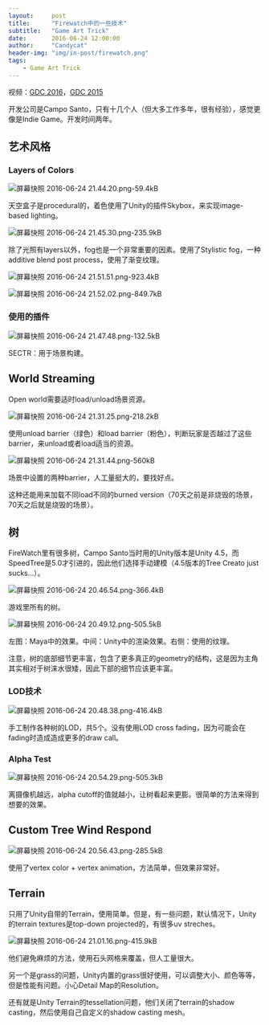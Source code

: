 ```yaml
---
layout:     post
title:      "Firewatch中的一些技术"
subtitle:   "Game Art Trick"
date:       2016-06-24 12:00:00
author:     "Candycat"
header-img: "img/in-post/firewatch.png"
tags:
    - Game Art Trick
---
```


视频：[GDC 2016](http://www.gdcvault.com/play/1023191/Making-the-World-of)，[GDC 2015](http://www.gdcvault.com/play/1022295/The-Art-of)

开发公司是Campo Santo，只有十几个人（但大多工作多年，很有经验），感觉更像是Indie Game。开发时间两年。

## 艺术风格

### Layers of Colors

![屏幕快照 2016-06-24 21.44.20.png-59.4kB][1]

天空盒子是procedural的，着色使用了Unity的插件Skybox，来实现image-based lighting。

![屏幕快照 2016-06-24 21.45.30.png-235.9kB][2]

除了光照有layers以外，fog也是一个非常重要的因素。使用了Stylistic fog，一种additive blend post process，使用了渐变纹理。

![屏幕快照 2016-06-24 21.51.51.png-923.4kB][3]

![屏幕快照 2016-06-24 21.52.02.png-849.7kB][4]

### 使用的插件

![屏幕快照 2016-06-24 21.47.48.png-132.5kB][5]

SECTR：用于场景构建。

## World Streaming

Open world需要适时load/unload场景资源。

![屏幕快照 2016-06-24 21.31.25.png-218.2kB][6]

使用unload barrier（绿色）和load barrier（粉色），判断玩家是否越过了这些barrier，来unload或者load适当的资源。

![屏幕快照 2016-06-24 21.31.44.png-560kB][7]

场景中设置的两种barrier，人工量挺大的，要找好点。

这种还能用来加载不同load不同的burned version（70天之前是非烧毁的场景，70天之后就是烧毁的场景）。

## 树

FireWatch里有很多树，Campo Santo当时用的Unity版本是Unity 4.5，而SpeedTree是5.0才引进的，因此他们选择手动建模（4.5版本的Tree Creato just sucks...）。

![屏幕快照 2016-06-24 20.46.54.png-366.4kB][8]

游戏里所有的树。

![屏幕快照 2016-06-24 20.49.12.png-505.5kB][9]

左图：Maya中的效果。中间：Unity中的渲染效果。右侧：使用的纹理。

注意，树的底部细节更丰富，包含了更多真正的geometry的结构，这是因为主角其实相对于树涞水很矮，因此下部的细节应该更丰富。

### LOD技术

![屏幕快照 2016-06-24 20.48.38.png-416.4kB][10]

手工制作各种树的LOD，共5个。没有使用LOD cross fading，因为可能会在fading时造成造成更多的draw call。

### Alpha Test

![屏幕快照 2016-06-24 20.54.29.png-505.3kB][11]

离摄像机越远，alpha cutoff的值就越小，让树看起来更膨。很简单的方法来得到想要的效果。

## Custom Tree Wind Respond

![屏幕快照 2016-06-24 20.56.43.png-285.5kB][12]

使用了vertex color + vertex animation，方法简单，但效果非常好。

## Terrain

只用了Unity自带的Terrain，使用简单。但是，有一些问题，默认情况下，Unity的terrain textures是top-down projected的，有很多uv streches。

![屏幕快照 2016-06-24 21.01.16.png-415.9kB][13]

他们避免麻烦的方法，使用石头网格来覆盖，但人工量很大。

另一个是grass的问题，Unity内置的grass很好使用，可以调整大小、颜色等等，但是性能有问题。小心Detail Map的Resolution。

还有就是Unity Terrain的tessellation问题，他们关闭了terrain的shadow casting，然后使用自己自定义的shadow casting mesh。

  [1]: http://static.zybuluo.com/candycat/8gve5teno4tt9sr4kmhzmrz6/%E5%B1%8F%E5%B9%95%E5%BF%AB%E7%85%A7%202016-06-24%2021.44.20.png
  [2]: http://static.zybuluo.com/candycat/f4745med0z0mcwnxf3a849z7/%E5%B1%8F%E5%B9%95%E5%BF%AB%E7%85%A7%202016-06-24%2021.45.30.png
  [3]: http://static.zybuluo.com/candycat/ya638s6g29mbyhitqyssrp4c/%E5%B1%8F%E5%B9%95%E5%BF%AB%E7%85%A7%202016-06-24%2021.51.51.png
  [4]: http://static.zybuluo.com/candycat/117jbjb3tbw9qihb9xx1k2jg/%E5%B1%8F%E5%B9%95%E5%BF%AB%E7%85%A7%202016-06-24%2021.52.02.png
  [5]: http://static.zybuluo.com/candycat/y2rt5dw7iet3cf3ubi1v4kr4/%E5%B1%8F%E5%B9%95%E5%BF%AB%E7%85%A7%202016-06-24%2021.47.48.png
  [6]: http://static.zybuluo.com/candycat/k4k9evy9ni3yn4f3eieo55tl/%E5%B1%8F%E5%B9%95%E5%BF%AB%E7%85%A7%202016-06-24%2021.31.25.png
  [7]: http://static.zybuluo.com/candycat/5xalhltkxr6f69t47wux5o8s/%E5%B1%8F%E5%B9%95%E5%BF%AB%E7%85%A7%202016-06-24%2021.31.44.png
  [8]: http://static.zybuluo.com/candycat/pkcdhe19zk9zkzjvlw5c63mh/%E5%B1%8F%E5%B9%95%E5%BF%AB%E7%85%A7%202016-06-24%2020.46.54.png
  [9]: http://static.zybuluo.com/candycat/ks2z9e3bkr66sxgpbsn9ant2/%E5%B1%8F%E5%B9%95%E5%BF%AB%E7%85%A7%202016-06-24%2020.49.12.png
  [10]: http://static.zybuluo.com/candycat/fjnmgss09lrn7c50futkxfgv/%E5%B1%8F%E5%B9%95%E5%BF%AB%E7%85%A7%202016-06-24%2020.48.38.png
  [11]: http://static.zybuluo.com/candycat/iqzltuego4zglfv6ro1muzv0/%E5%B1%8F%E5%B9%95%E5%BF%AB%E7%85%A7%202016-06-24%2020.54.29.png
  [12]: http://static.zybuluo.com/candycat/ezouupsmmztktmzes7o9jay7/%E5%B1%8F%E5%B9%95%E5%BF%AB%E7%85%A7%202016-06-24%2020.56.43.png
  [13]: http://static.zybuluo.com/candycat/k6zxxhlt50kifwmrtynr5wck/%E5%B1%8F%E5%B9%95%E5%BF%AB%E7%85%A7%202016-06-24%2021.01.16.png